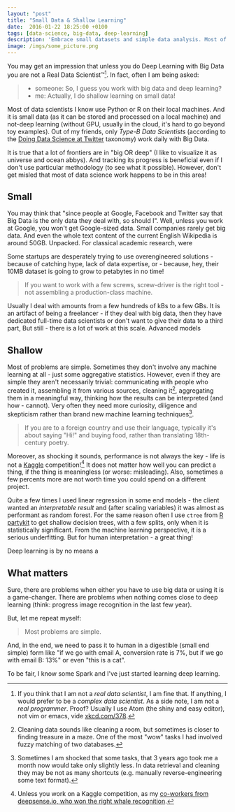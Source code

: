 ```yaml
---
layout: "post"
title: "Small Data & Shallow Learning"
date:  2016-01-22 18:25:00 +0100
tags: [data-science, big-data, deep-learning]
description: 'Embrace small datasets and simple data analysis. Most of things happen there.'
image: /imgs/some_picture.png
---
```


You may get an impression that unless you do Deep Learning with Big Data you are not a Real Data Scientist™[^1]. In fact, often I am being asked:

> * someone: So, I guess you work with big data and deep learning?
> * me: Actually, I do shallow learning on small data!

Most of data scientists I know use Python or R on their local machines. And it is small data (as it can be stored and processed on a local machine) and not-deep learning (without GPU, usually in the cloud, it's hard to go beyond toy examples). Out of my friends, only *Type-B Data Scientists* (according to the [Doing Data Science at Twitter](https://medium.com/@rchang/my-two-year-journey-as-a-data-scientist-at-twitter-f0c13298aee6) taxonomy) work daily with Big Data.

It is true that a lot of frontiers are in "big OR deep" (I like to visualize it as universe and ocean abbys). And tracking its progress is beneficial even if I don't use particular methodology (to see what it possible). However, don't get misled that most of data science work happens to be in this area!

## Small

You may think that "since people at Google, Facebook and Twitter say that Big Data is the only data they deal with, so should I". Well, unless you work at Google, you won't get Google-sized data.
Small companies rarely get big data. And even the whole text content of the current English Wikipedia is around 50GB. Unpacked. For classical academic research, were

Some startups are desperately trying to use overengineered solutions - because of catching hype, lack of data expertise, or - because, hey, their 10MB dataset is going to grow to petabytes in no time!

> If you want to work with a few screws, screw-driver is the right tool - not assembling a production-class machine.

Usually I deal with amounts from a few hundreds of kBs to a few GBs. It is an artifact of being a freelancer - if they deal with big data, then they have dedicated full-time data scientists or don't want to give their data to a third part, But still - there is a lot of work at this scale.
Advanced models

## Shallow

Most of problems are simple. Sometimes they don't involve any machine learning at all - just some aggregative statistics. However, even if they are simple they aren't necessarily trivial: communicating with people who created it, assembling it from various sources, cleaning it[^2], aggregating them in a meaningful way, thinking how the results can be interpreted (and how - cannot). Very often they need more curiosity, diligence and skepticism rather than brand new machine learning techniques[^3].

> If you are to a foreign country and use their language, typically it's about saying "Hi!" and buying food, rather than translating 18th-century poetry.

Moreover, as shocking it sounds, performance is not always the key - life is not a [Kaggle](https://www.kaggle.com/) competition![^4] It does not matter how well you can predict a thing, if the thing is meaningless (or worse: misleading). Also, sometimes a few percents more are not worth time you could spend on a different project.

Quite a few times I used linear regression in some end models - the client wanted an *interpretable result* and (after scaling variables) it was almost as performant as random forest.
For the same reason often I use `ctree` from [R partykit](http://partykit.r-forge.r-project.org/partykit/) to get shallow decision trees, with a few splits, only when it is statistically significant. From the machine learning perspective, it is a serious underfitting. But for human interpretation - a great thing!

Deep learning is by no means a

## What matters

Sure, there are problems when either you have to use big data or using it is a game-changer.
There are problems when nothing comes close to deep learning (think: progress image recognition in the last few year).

But, let me repeat myself:

> Most problems are simple.

And, in the end, we need to pass it to human in a digestible (small end simple) form like "if we go with email A, conversion rate is 7%, but if we go with email B: 13%" or even "this is a cat".

To be fair, I know some Spark and I've just started learning deep learning.

[^1]: If you think that I am not a *real data scientist*, I am fine that. If anything, I would prefer to be a *complex data scientist*. As a side note, I am not a *real programmer*. Proof? Usually I use Atom (the shiny and easy editor), not vim or emacs, vide [xkcd.com/378](https://xkcd.com/378/).
[^2]: Cleaning data sounds like cleaning a room, but sometimes is closer to finding treasure in a maze. One of the most "wow" tasks I had involved fuzzy matching of two databases.
[^3]: Sometimes I am shocked that some tasks, that 3 years ago took me a month now would take only slightly less. In data retrieval and cleaning they may be not as many shortcuts (e.g. manually reverse-engineering some text format).
[^4]: Unless you work on a Kaggle competition, as my [co-workers from deepsense.io, who won the right whale recognition](http://deepsense.io/deep-learning-right-whale-recognition-kaggle/).
